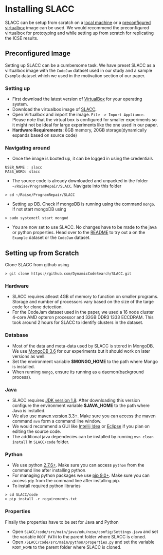 # Installing SLACC
SLACC can be setup from scratch on a [local machine](#setting-up-from-scratch) or a [preconfigured virtualbox](#preconfigured-image) image can be used. We would recommend the preconfigured virtualbox for prototyping and while setting up from scratch for replicating the ICSE results.

## Preconfigured Image
Setting up SLACC can be a cumbersome task. We have preset SLACC as a virtualbox image with the `CodeJam` dataset used in our study and a sample `Example` dataset which we used in the motivation section of our paper.

### Setting up
* First download the latest version of [VirtualBox](https://www.virtualbox.org/wiki/Downloads) for your operating system.
* Download the virtualbox image of [SLACC](https://drive.google.com/drive/u/3/folders/1UqWRvwiSy9ILwFMEDC6_bimzP2mg9m_T).
* Open Virtualbox and import the image. `File -> Import Appliance`. Please note that the virtual box is configured for smaller experiments so it might not be ideal for large experiments like the one used in our paper.
* **Hardware Requirements**: 8GB memory, 20GB storage(dynamically expands based on source code)

### Navigating around
* Once the image is booted up, it can be logged in using the credentials
```
USER_NAME : slacc
PASS_WORD: slacc
```
* The source code is already downloaded and unpacked in the folder `~/Raise/ProgramRepair/SLACC`. Navigate into this folder
```
> cd ~/Raise/ProgramRepair/SLACC
```
* Setting up DB. Check if mongoDB is running using the command `mongo`. If not start mongoDB using
```
> sudo systemctl start mongod
```
* You are now set to use SLACC. No changes have to be made to the java or python properties. Head over to the [README](https://github.com/DynamicCodeSearch/SLACC/tree/ICSE20/README.md#running-slacc) to try out a on the `Example` dataset or the `CodeJam` dataset.


## Setting up from Scratch
Clone SLACC from github using 
```
> git clone https://github.com/DynamicCodeSearch/SLACC.git
```

### Hardware
* SLACC requires atleast 4GB of memory to function on smaller programs. Storage and number of processors vary based on the size of the targe code for clone detection.
* For the CodeJam dataset used in the paper, we used a 16 node cluster 4-core AMD opteron processor and 32GB DDR3 1333 ECCDRAM. This took around 2 hours for SLACC to identify clusters in the dataset.

### Database
* Most of the data and meta-data used by SLACC is stored in MongoDB. We use [MongoDB 3.6](https://docs.mongodb.com/manual/installation/) for our experiments but it should work on later versions as well.
* Set the environment variable **$MONGO_HOME** to the path where Mongo is installed.
* When running `mongo`, ensure its running as a daemon(background process).

### Java
* SLACC requires [JDK version 1.8](https://www.oracle.com/technetwork/java/javase/downloads/jdk8-downloads-2133151.html). After downloading this version configure the environment variable **$JAVA_HOME** to the path where Java is installed.
* We also use [maven version 3.3+](https://maven.apache.org/download.cgi). Make sure you can access the maven command `mvn` form a command line window.
* We would recommend a GUI like [Intellij Idea](https://www.jetbrains.com/idea/) or [Eclipse](https://www.eclipse.org/downloads/) if you plan on editing the source code.
* The additional java dependecies can be installed by running `mvn clean install` in `SLACC/code` folder.

### Python
* We use python [2.7.6+](https://www.python.org/downloads/release/python-2716/). Make sure you can access `python` from the command line after installing python.
* For managing python packages we use [pip 9.0+](https://pip.pypa.io/en/stable/installing/). Make sure you can access `pip` from the command line after installing pip.
* To install required python libraries 
```
> cd SLACC/code
> pip install -r requirements.txt
```

### Properties
Finally the properties have to be set for Java and Python
* Open `SLACC/code/src/main/java/edu/ncsu/config/Settings.java` and set the variable `ROOT_PATH` to the parent folder where SLACC is cloned.
* Open `/SLACC/code/src/main/python/properties.py` and set the variable `ROOT_HOME` to the parent folder where SLACC is cloned.
